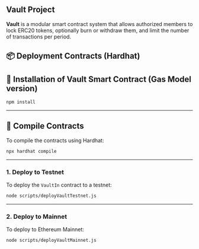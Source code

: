 ## Vault Project

**Vault** is a modular smart contract system that allows authorized members to lock ERC20 tokens, optionally burn or withdraw them, and limit the number of transactions per period.

## 📦 Deployment Contracts (Hardhat)

## 🚀 Installation of Vault Smart Contract (Gas Model version)

```bash
npm install
```

---

## 🔨 Compile Contracts

To compile the contracts using Hardhat:

```bash
npx hardhat compile
```

---

### 1. Deploy to Testnet

To deploy the `VaultIn` contract to a testnet:

```bash
node scripts/deployVaultTestnet.js
```

---

### 2. Deploy to Mainnet

To deploy to Ethereum Mainnet:

```bash
node scripts/deployVaultMainnet.js
```
